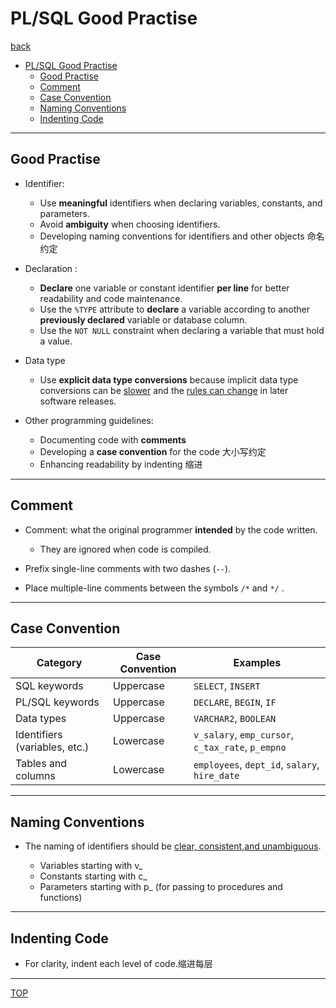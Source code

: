 # PL/SQL Good Practise

[back](../index.md)

- [PL/SQL Good Practise](#plsql-good-practise)
  - [Good Practise](#good-practise)
  - [Comment](#comment)
  - [Case Convention](#case-convention)
  - [Naming Conventions](#naming-conventions)
  - [Indenting Code](#indenting-code)

---

## Good Practise

- Identifier:

  - Use **meaningful** identifiers when declaring variables, constants, and parameters.
  - Avoid **ambiguity** when choosing identifiers.
  - Developing naming conventions for identifiers and other objects 命名约定

- Declaration :

  - **Declare** one variable or constant identifier **per line** for better readability and code maintenance.
  - Use the `%TYPE` attribute to **declare** a variable according to another **previously declared** variable or database column.
  - Use the `NOT NULL` constraint when declaring a variable that must hold a value.

- Data type

  - Use **explicit data type conversions** because implicit data type conversions can be <u>slower</u> and the <u>rules can change</u> in later software releases.

- Other programming guidelines:
  - Documenting code with **comments**
  - Developing a **case convention** for the code 大小写约定
  - Enhancing readability by indenting 缩进

---

## Comment

- Comment: what the original programmer **intended** by the code written.

  - They are ignored when code is compiled.

- Prefix single-line comments with two dashes (`--`).
- Place multiple-line comments between the symbols `/*` and `*/` .

---

## Case Convention

| Category                      | Case Convention | Examples                                          |
| ----------------------------- | --------------- | ------------------------------------------------- |
| SQL keywords                  | Uppercase       | `SELECT`, `INSERT`                                |
| PL/SQL keywords               | Uppercase       | `DECLARE`, `BEGIN`, `IF`                          |
| Data types                    | Uppercase       | `VARCHAR2`, `BOOLEAN`                             |
| Identifiers (variables, etc.) | Lowercase       | `v_salary`, `emp_cursor`, `c_tax_rate`, `p_empno` |
| Tables and columns            | Lowercase       | `employees`, `dept_id`, `salary`, `hire_date`     |

---

## Naming Conventions

- The naming of identifiers should be <u>clear, consistent,and unambiguous</u>.

  - Variables starting with v\_
  - Constants starting with c\_
  - Parameters starting with p\_ (for passing to procedures and functions)

---

## Indenting Code

- For clarity, indent each level of code.缩进每层

---

[TOP](#plsql-good-practise)
